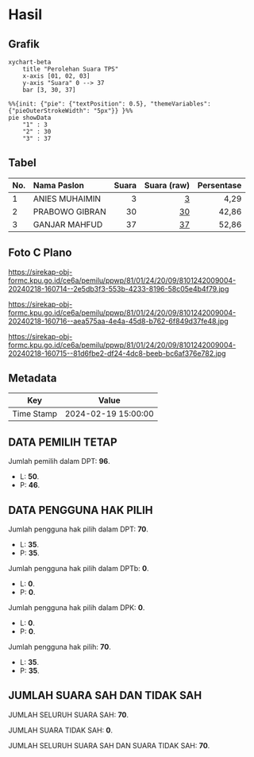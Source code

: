 # Hasil

## Grafik

```mermaid
xychart-beta
    title "Perolehan Suara TPS"
    x-axis [01, 02, 03]
    y-axis "Suara" 0 --> 37
    bar [3, 30, 37]
```

```mermaid
%%{init: {"pie": {"textPosition": 0.5}, "themeVariables": {"pieOuterStrokeWidth": "5px"}} }%%
pie showData
    "1" : 3
    "2" : 30
    "3" : 37
```

## Tabel

| No. | Nama Paslon    | Suara | Suara (raw) | Persentase |
|:--- |:-------------- | -----:| -----------:| ----------:|
| 1   | ANIES MUHAIMIN | 3     | [3][p-1]    | 4,29       |
| 2   | PRABOWO GIBRAN | 30    | [30][p-2]   | 42,86      |
| 3   | GANJAR MAHFUD  | 37    | [37][p-3]   | 52,86      |


[p-1]: https://github.com/gigit-pemilu/pemilu-2024-81-maluku/blob/main/pilpres/hitung-suara/sub/81-maluku/sub/01-maluku-tengah/sub/24-seram-utara-timur-seti/sub/2009-aketernate/sub/004-tps/sub/paslon-1.txt
[p-2]: https://github.com/gigit-pemilu/pemilu-2024-81-maluku/blob/main/pilpres/hitung-suara/sub/81-maluku/sub/01-maluku-tengah/sub/24-seram-utara-timur-seti/sub/2009-aketernate/sub/004-tps/sub/paslon-2.txt
[p-3]: https://github.com/gigit-pemilu/pemilu-2024-81-maluku/blob/main/pilpres/hitung-suara/sub/81-maluku/sub/01-maluku-tengah/sub/24-seram-utara-timur-seti/sub/2009-aketernate/sub/004-tps/sub/paslon-3.txt

## Foto C Plano

https://sirekap-obj-formc.kpu.go.id/ce6a/pemilu/ppwp/81/01/24/20/09/8101242009004-20240218-160714--2e5db3f3-553b-4233-8196-58c05e4b4f79.jpg

https://sirekap-obj-formc.kpu.go.id/ce6a/pemilu/ppwp/81/01/24/20/09/8101242009004-20240218-160716--aea575aa-4e4a-45d8-b762-6f849d37fe48.jpg

https://sirekap-obj-formc.kpu.go.id/ce6a/pemilu/ppwp/81/01/24/20/09/8101242009004-20240218-160715--81d6fbe2-df24-4dc8-beeb-bc6af376e782.jpg


## Metadata

| Key        | Value               |
| ---------- | ------------------- |
| Time Stamp | 2024-02-19 15:00:00 |


## DATA PEMILIH TETAP

Jumlah pemilih dalam DPT: **96**.
 * L: **50**.
 * P: **46**.

## DATA PENGGUNA HAK PILIH

Jumlah pengguna hak pilih dalam DPT: **70**.
 * L: **35**.
 * P: **35**.

Jumlah pengguna hak pilih dalam DPTb: **0**.
 * L: **0**.
 * P: **0**.

Jumlah pengguna hak pilih dalam DPK: **0**.
 * L: **0**.
 * P: **0**.

Jumlah pengguna hak pilih: **70**.
 * L: **35**.
 * P: **35**.

## JUMLAH SUARA SAH DAN TIDAK SAH

JUMLAH SELURUH SUARA SAH: **70**.

JUMLAH SUARA TIDAK SAH: **0**.

JUMLAH SELURUH SUARA SAH DAN SUARA TIDAK SAH: **70**.


